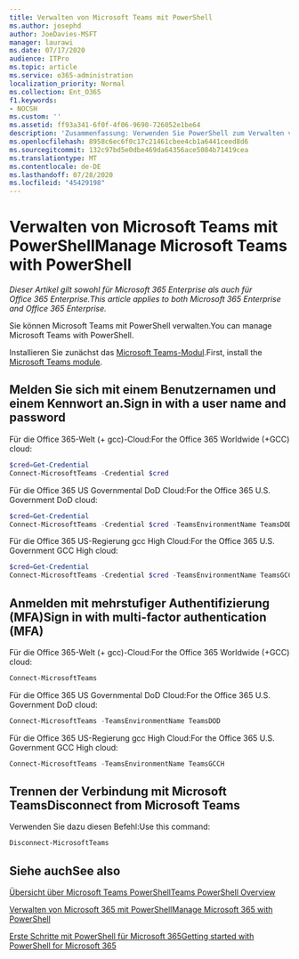 ```yaml
---
title: Verwalten von Microsoft Teams mit PowerShell
ms.author: josephd
author: JoeDavies-MSFT
manager: laurawi
ms.date: 07/17/2020
audience: ITPro
ms.topic: article
ms.service: o365-administration
localization_priority: Normal
ms.collection: Ent_O365
f1.keywords:
- NOCSH
ms.custom: ''
ms.assetid: ff93a341-6f0f-4f06-9690-726052e1be64
description: 'Zusammenfassung: Verwenden Sie PowerShell zum Verwalten von Microsoft Teams.'
ms.openlocfilehash: 8958c6ec6f0c17c21461cbee4cb1a6441ceed8d6
ms.sourcegitcommit: 132c97bd5e0dbe469da64356ace5084b71419cea
ms.translationtype: MT
ms.contentlocale: de-DE
ms.lasthandoff: 07/28/2020
ms.locfileid: "45429198"
---
```

# <a name="manage-microsoft-teams-with-powershell"></a><span data-ttu-id="ccfa0-103">Verwalten von Microsoft Teams mit PowerShell</span><span class="sxs-lookup"><span data-stu-id="ccfa0-103">Manage Microsoft Teams with PowerShell</span></span>

<span data-ttu-id="ccfa0-104">*Dieser Artikel gilt sowohl für Microsoft 365 Enterprise als auch für Office 365 Enterprise.*</span><span class="sxs-lookup"><span data-stu-id="ccfa0-104">*This article applies to both Microsoft 365 Enterprise and Office 365 Enterprise.*</span></span>

<span data-ttu-id="ccfa0-105">Sie können Microsoft Teams mit PowerShell verwalten.</span><span class="sxs-lookup"><span data-stu-id="ccfa0-105">You can manage Microsoft Teams with PowerShell.</span></span>
  
<span data-ttu-id="ccfa0-106">Installieren Sie zunächst das [Microsoft Teams-Modul](https://www.powershellgallery.com/packages/MicrosoftTeams/).</span><span class="sxs-lookup"><span data-stu-id="ccfa0-106">First, install the [Microsoft Teams module](https://www.powershellgallery.com/packages/MicrosoftTeams/).</span></span>
    
## <a name="sign-in-with-a-user-name-and-password"></a><span data-ttu-id="ccfa0-107">Melden Sie sich mit einem Benutzernamen und einem Kennwort an.</span><span class="sxs-lookup"><span data-stu-id="ccfa0-107">Sign in with a user name and password</span></span>

<span data-ttu-id="ccfa0-108">Für die Office 365-Welt (+ gcc)-Cloud:</span><span class="sxs-lookup"><span data-stu-id="ccfa0-108">For the Office 365 Worldwide (+GCC) cloud:</span></span>

```powershell
$cred=Get-Credential
Connect-MicrosoftTeams -Credential $cred
```

<span data-ttu-id="ccfa0-109">Für die Office 365 US Governmental DoD Cloud:</span><span class="sxs-lookup"><span data-stu-id="ccfa0-109">For the Office 365 U.S. Government DoD cloud:</span></span> 

```powershell
$cred=Get-Credential
Connect-MicrosoftTeams -Credential $cred -TeamsEnvironmentName TeamsDOD
```

<span data-ttu-id="ccfa0-110">Für die Office 365 US-Regierung gcc High Cloud:</span><span class="sxs-lookup"><span data-stu-id="ccfa0-110">For the Office 365 U.S. Government GCC High cloud:</span></span>

```powershell
$cred=Get-Credential
Connect-MicrosoftTeams -Credential $cred -TeamsEnvironmentName TeamsGCCH
```

## <a name="sign-in-with-multi-factor-authentication-mfa"></a><span data-ttu-id="ccfa0-111">Anmelden mit mehrstufiger Authentifizierung (MFA)</span><span class="sxs-lookup"><span data-stu-id="ccfa0-111">Sign in with multi-factor authentication (MFA)</span></span>

<span data-ttu-id="ccfa0-112">Für die Office 365-Welt (+ gcc)-Cloud:</span><span class="sxs-lookup"><span data-stu-id="ccfa0-112">For the Office 365 Worldwide (+GCC) cloud:</span></span>

```powershell
Connect-MicrosoftTeams
```

<span data-ttu-id="ccfa0-113">Für die Office 365 US Governmental DoD Cloud:</span><span class="sxs-lookup"><span data-stu-id="ccfa0-113">For the Office 365 U.S. Government DoD cloud:</span></span> 

```powershell
Connect-MicrosoftTeams -TeamsEnvironmentName TeamsDOD
```

<span data-ttu-id="ccfa0-114">Für die Office 365 US-Regierung gcc High Cloud:</span><span class="sxs-lookup"><span data-stu-id="ccfa0-114">For the Office 365 U.S. Government GCC High cloud:</span></span>

```powershell
Connect-MicrosoftTeams -TeamsEnvironmentName TeamsGCCH
```

## <a name="disconnect-from-microsoft-teams"></a><span data-ttu-id="ccfa0-115">Trennen der Verbindung mit Microsoft Teams</span><span class="sxs-lookup"><span data-stu-id="ccfa0-115">Disconnect from Microsoft Teams</span></span>

<span data-ttu-id="ccfa0-116">Verwenden Sie dazu diesen Befehl:</span><span class="sxs-lookup"><span data-stu-id="ccfa0-116">Use this command:</span></span>

```powershell
Disconnect-MicrosoftTeams
```


## <a name="see-also"></a><span data-ttu-id="ccfa0-117">Siehe auch</span><span class="sxs-lookup"><span data-stu-id="ccfa0-117">See also</span></span>

[<span data-ttu-id="ccfa0-118">Übersicht über Microsoft Teams PowerShell</span><span class="sxs-lookup"><span data-stu-id="ccfa0-118">Teams PowerShell Overview</span></span>](https://docs.microsoft.com/microsoftteams/teams-powershell-overview)
  
[<span data-ttu-id="ccfa0-119">Verwalten von Microsoft 365 mit PowerShell</span><span class="sxs-lookup"><span data-stu-id="ccfa0-119">Manage Microsoft 365 with PowerShell</span></span>](manage-office-365-with-office-365-powershell.md)
  
[<span data-ttu-id="ccfa0-120">Erste Schritte mit PowerShell für Microsoft 365</span><span class="sxs-lookup"><span data-stu-id="ccfa0-120">Getting started with PowerShell for Microsoft 365</span></span>](getting-started-with-office-365-powershell.md)

